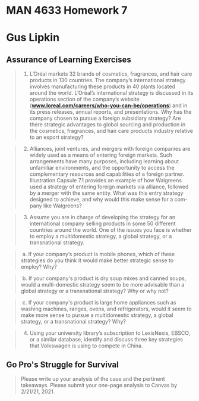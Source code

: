 # MAN 4633 Homework 7

# Gus Lipkin

## Assurance of Learning Exercises

> 1. L’Oréal markets 32 brands of cosmetics, fragrances, and hair care products in 130 countries. The company’s international strategy involves manufacturing these products in 40 plants located around the world. L’Oréal’s international strategy is discussed in its operations section of the company’s website (**www.loreal.com/careers/who-you-can-be/operations**) and in its press releases, annual reports, and presentations. Why has the company chosen to pursue a foreign subsidiary strategy? Are there strategic advantages to global sourcing and production in the cosmetics, fragrances, and hair care products industry relative to an export strategy?



> 2. Alliances, joint ventures, and mergers with foreign companies are widely used as a means of entering foreign markets. Such arrangements have many purposes, including learning about unfamiliar environments, and the opportunity to access the complementary resources and capabilities of a foreign partner. Illustration Capsule 7.1 provides an example of how Walgreens used a strategy of entering foreign markets via alliance, followed by a merger with the same entity. What was this entry strategy designed to achieve, and why would this make sense for a com- pany like Walgreens?



> 3. Assume you are in charge of developing the strategy for an international company selling products in some 50 different countries around the world. One of the issues you face is whether to employ a multidomestic strategy, a global strategy, or a transnational strategy.



> ​		a. If your company’s product is mobile phones, which of these strategies do you think it would make better strategic sense to employ? Why?



> ​		b. If your company's product is dry soup mixes and canned soups, would a multi-domestic strategy seem to be more advisable than a global strategy or a transnational strategy? Why or why not?



> ​		c. If your company's product is large home appliances such as washing machines, ranges, ovens, and refrigerators, would it seem to make more sense to pursue a multidomestic strategy, a global strategy, or a transnational strategy? Why?



> 4. Using your university library’s subscription to LexisNexis, EBSCO, or a similar database, identify and discuss three key strategies that Volkswagen is using to compete in China.



<div style="page-break-after: always; break-after: page;"></div>

## Go Pro's Struggle for Survival

> Please write up your analysis of the case and the pertinent takeaways.  Please submit your one-page analysis to Canvas by 2/21/21, 2021. 

